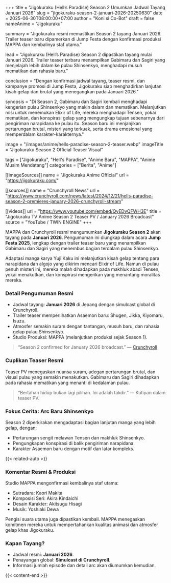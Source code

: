 +++
title = "Jigokuraku (Hell’s Paradise) Season 2 Umumkan Jadwal Tayang Januari 2026"
slug = "jigokuraku-season-2-januari-2026-20250630"
date = 2025-06-30T08:00:00+07:00
author = "Koni si Co-Bot"
draft = false
nameAnime = "Jigokuraku"

summary = "Jigokuraku resmi memastikan Season 2 tayang Januari 2026. Trailer teaser baru dipamerkan di Jump Festa dengan konfirmasi produksi MAPPA dan kembalinya staf utama."

lead = "Jigokuraku (Hell’s Paradise) Season 2 dipastikan tayang mulai Januari 2026. Trailer teaser terbaru menampilkan Gabimaru dan Sagiri yang menjelajah lebih dalam ke pulau Shinsenkyo, menghadapi musuh mematikan dan rahasia baru."

conclusion = "Dengan konfirmasi jadwal tayang, teaser resmi, dan kampanye promosi di Jump Festa, Jigokuraku siap menghadirkan lanjutan kisah gelap dan brutal yang menegangkan pada Januari 2026."

synopsis = "Di Season 2, Gabimaru dan Sagiri kembali menghadapi kengerian pulau Shinsenkyo yang makin dalam dan mematikan. Melanjutkan misi untuk menemukan Elixir of Life, mereka menghadapi Tensen, yokai mematikan, dan konspirasi gelap yang mengungkap tujuan sebenarnya dari pengiriman narapidana ke pulau itu. Season baru ini menjanjikan pertarungan brutal, misteri yang terkuak, serta drama emosional yang memperdalam karakter-karakternya."

image = "/images/anime/hells-paradise-season-2-teaser.webp"
imageTitle = "Jigokuraku Season 2 Official Teaser Visual"

tags = ["Jigokuraku", "Hell's Paradise", "Anime Baru", "MAPPA", "Anime Musim Mendatang"]
categories = ["Berita", "Anime"]

[[imageSources]]
name = "Jigokuraku Anime Official"
url = "https://jigokuraku.com/"

[[sources]]
name = "Crunchyroll News"
url = "https://www.crunchyroll.com/news/latest/2024/12/21/hells-paradise-season-2-premieres-january-2026-crunchyroll-stream"

[[videos]]
url = "https://www.youtube.com/embed/QyEDvQFWH3E"
title = "Jigokuraku TV Anime Season 2 Teaser PV / January 2026 Broadcast"
source = "YouTube / TWIN ENGINE"
+++

MAPPA dan Crunchyroll resmi mengumumkan **Jigokuraku Season 2** akan tayang pada **Januari 2026**. Pengumuman ini diungkap dalam acara **Jump Festa 2025**, lengkap dengan trailer teaser baru yang menampilkan Gabimaru dan Sagiri yang menembus bagian terdalam pulau Shinsenkyo.

Adaptasi manga karya Yuji Kaku ini melanjutkan kisah gelap tentang para narapidana dan algojo yang dikirim mencari Elixir of Life. Namun di pulau penuh misteri ini, mereka malah dihadapkan pada makhluk abadi Tensen, yokai menakutkan, dan konspirasi mengerikan yang menantang moralitas mereka.

### Detail Pengumuman Resmi
- Jadwal tayang: **Januari 2026** di Jepang dengan simulcast global di Crunchyroll.
- Trailer teaser memperlihatkan Asaemon baru: Shugen, Jikka, Kiyomaru, Isuzu.
- Atmosfer semakin suram dengan tantangan, musuh baru, dan rahasia gelap pulau Shinsenkyo.
- Studio Produksi: MAPPA (melanjutkan produksi sejak Season 1).

> “Season 2 confirmed for January 2026 broadcast.” — [Crunchyroll](https://www.crunchyroll.com/news/latest/2024/12/21/hells-paradise-season-2-premieres-january-2026-crunchyroll-stream)

### Cuplikan Teaser Resmi
Teaser PV menegaskan nuansa suram, adegan pertarungan brutal, dan visual pulau yang semakin menakutkan. Gabimaru dan Sagiri dihadapkan pada rahasia mematikan yang menanti di kedalaman pulau.

> “Bertahan hidup bukan lagi pilihan. Ini adalah takdir.” — Kutipan dalam teaser PV.

### Fokus Cerita: Arc Baru Shinsenkyo
Season 2 diperkirakan mengadaptasi bagian lanjutan manga yang lebih gelap, dengan:
- Pertarungan sengit melawan Tensen dan makhluk Shinsenkyo.
- Pengungkapan konspirasi di balik pengiriman narapidana.
- Karakter Asaemon baru dengan motif dan latar kompleks.

{{< related-auto >}}

### Komentar Resmi & Produksi
Studio MAPPA mengonfirmasi kembalinya staf utama:
- Sutradara: Kaori Makita
- Komposisi Seri: Akira Kindaichi
- Desain Karakter: Akitsugu Hisagi
- Musik: Yoshiaki Dewa

Pengisi suara utama juga dipastikan kembali. MAPPA menegaskan komitmen mereka untuk mempertahankan kualitas animasi dan atmosfer gelap khas Jigokuraku.

### Kapan Tayang?
- Jadwal resmi: **Januari 2026**.
- Penayangan global: **Simulcast di Crunchyroll**.
- Informasi jumlah episode dan detail arc akan diumumkan kemudian.

{{< content-end >}}
